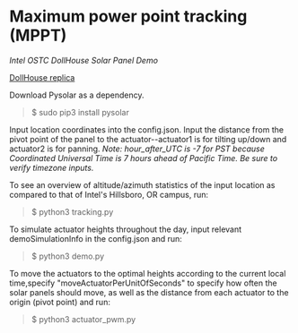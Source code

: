 # **Maximum power point tracking (MPPT)**
*Intel OSTC DollHouse Solar Panel Demo*

[DollHouse replica](https://3dwarehouse.sketchup.com/model.html?id=ue44d2411-e37e-4c25-9bee-8ae0a81f8ab5 "Notice the angled roof's is suboptimal at midday, causing negative actuator heights!")

Download Pysolar as a dependency. 
> $ sudo pip3 install pysolar

Input location coordinates into the config.json. Input the distance from the pivot point of the panel to the actuator--actuator1 is for tilting up/down and actuator2 is for panning.
*Note: hour_after_UTC is -7 for PST because Coordinated Universal Time is 7 hours ahead of Pacific Time. Be sure to verify timezone inputs.*


To see an overview of altitude/azimuth statistics of the input location as compared to that of Intel's Hillsboro, OR campus, run:
> $ python3 tracking.py


To simulate actuator heights throughout the day, input relevant demoSimulationInfo in the config.json and run:
> $ python3 demo.py


To move the actuators to the optimal heights according to the current local time,specify "moveActuatorPerUnitOfSeconds" to specify how often the solar panels should move, as well as the distance from each actuator to the origin (pivot point) and  run:
> $ python3 actuator_pwm.py
